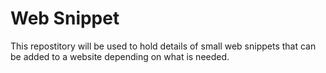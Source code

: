 # Web Snippet
 This repostitory will be used to hold details of small web snippets that can be added to a website depending on what is needed.
